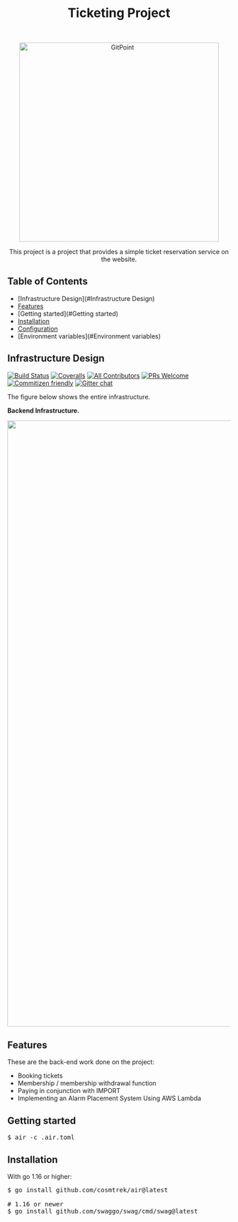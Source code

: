 <h1 align="center"> Ticketing Project </h1> <br>
<p align="center">
  <a href="https://gitpoint.co/">
    <img alt="GitPoint" title="GitPoint" src="http://i.imgur.com/VShxJHs.png" width="450">
  </a>
</p>

<p align="center">
  This project is a project that provides a simple ticket reservation service on the website.
</p>



<!-- START doctoc generated TOC please keep comment here to allow auto update -->
<!-- DON'T EDIT THIS SECTION, INSTEAD RE-RUN doctoc TO UPDATE -->
## Table of Contents

- [Infrastructure Design](#Infrastructure Design)
- [Features](#Features)
- [Getting started](#Getting started)
- [Installation](#Installation)
- [Configuration](#Configuration)
- [Environment variables](#Environment variables)


<!-- END doctoc generated TOC please keep comment here to allow auto update -->

## Infrastructure Design

[![Build Status](https://img.shields.io/travis/gitpoint/git-point.svg?style=flat-square)](https://travis-ci.org/gitpoint/git-point)
[![Coveralls](https://img.shields.io/coveralls/github/gitpoint/git-point.svg?style=flat-square)](https://coveralls.io/github/gitpoint/git-point)
[![All Contributors](https://img.shields.io/badge/all_contributors-73-orange.svg?style=flat-square)](./CONTRIBUTORS.md)
[![PRs Welcome](https://img.shields.io/badge/PRs-welcome-brightgreen.svg?style=flat-square)](http://makeapullrequest.com)
[![Commitizen friendly](https://img.shields.io/badge/commitizen-friendly-brightgreen.svg?style=flat-square)](http://commitizen.github.io/cz-cli/)
[![Gitter chat](https://img.shields.io/badge/chat-on_gitter-008080.svg?style=flat-square)](https://gitter.im/git-point)

The figure below shows the entire infrastructure.

**Backend Infrastructure.**

<p align="center">
  <img width="1370" alt="infra" src="https://user-images.githubusercontent.com/85932211/199739365-618e2f31-de19-4a28-9c1c-aa9813de113c.png">
</p>

## Features

These are the back-end work done on the project:

* Booking tickets
* Membership / membership withdrawal function
* Paying in conjunction with IMPORT
* Implementing an Alarm Placement System Using AWS Lambda


## Getting started

<pre>
$ air -c .air.toml
</pre>


## Installation

With go 1.16 or higher:
<pre>
$ go install github.com/cosmtrek/air@latest

# 1.16 or newer
$ go install github.com/swaggo/swag/cmd/swag@latest
</pre>
